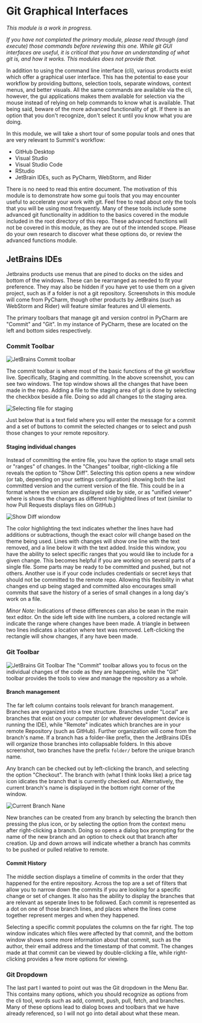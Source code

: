 # Git Graphical Interfaces
_This module is a work in progress._

_If you have not completed the primary module, please read through (and execute) those commands before reviewing this 
one. While git GUI interfaces are useful, it is critical that you have an understanding of what git is, and how it works.
This modules does not provide that._

In addition to using the command line interface (cli), various products exist which offer a graphical user interface. 
This has the potential to ease your workflow by providing buttons, selection tools, separate windows, context menus, and 
better visuals. All the same commands are available via the cli, however, the gui applications makes them available 
for selection via the mouse instead of relying on help commands to know what is available. That being said, beware of 
the more advanced functionality of git. If there is an option that you don't recognize, don't select it until you know 
what you are doing. 

In this module, we will take a short tour of some popular tools and ones that are very relevant to Summit's workflow: 
- GitHub Desktop
- Visual Studio
- Visual Studio Code
- RStudio
- JetBrain IDEs, such as PyCharm, WebStorm, and Rider

There is no need to read this entire document. The motivation of this module is to demonstrate how some gui tools that 
you may encounter useful to accelerate your work with git. Feel free to read about only the tools that you will be using 
most frequently. Many of these tools include some advanced git functionality in addition to the basics covered in the 
module included in the root directory of this repo. These advanced functions will not be covered in this module, as they
 are out of the intended scope. Please do your own research to discover what these options do, or review the advanced 
 functions module. 


## JetBrains IDEs
Jetbrains products use menus that are pined to docks on the sides and bottom of the windows. These can be rearranged as needed to 
fit your preference. They may also be hidden if you have yet to use them on a given project, such as if a folder is not 
a git repository. Screenshots in this module will come from PyCharm, though other products by JetBrains (such as 
WebStorm and Rider) will feature similar features and UI elements.  

The primary toolbars that manage git and version control in PyCharm are "Commit" and "Git". In my instance of PyCharm, 
these are located on the left and bottom sides respectively. 

### Commit Toolbar

![JetBrains Commit toolbar](img/jetbrains_commit_toolbar.png)

The commit toolbar is where most of the basic functions of the git workflow live. Specifically, Staging and committing. 
In the above screenshot, you can see two windows. The top window shows all the changes that have been made in the repo. 
Adding a file to the staging area of git is done by selecting the checkbox beside a file. Doing so add all changes to 
the staging area.

![Selecting file for staging](img/jetbrains_staging_whole_files.png)

Just below that is a text field where you will enter the message for a commit and a set of buttons to commit the 
selected changes or to select and push those changes to your remote repository. 

#### Staging individual changes
Instead of committing the entire file, you have the option to stage small sets or "ranges" of changes. In the "Changes"
toolbar, right-clicking a file reveals the option to "Show Diff". Selecting this option opens a new window (or tab, 
depending on your settings configuration) showing both the last committed version and the current version of the file.
This could be in a format where the version are displayed side by side, or as  "unified viewer" where is shows the 
changes as different highlighted lines of text (similar to how Pull Requests displays files on GitHub.)

![Show Diff wiondow](img/jetbrains_show_diff.png)

The color highlighting the text indicates whether the lines have had additions or subtractions, though the exact color 
will change based on the theme being used. Lines with changes will show one line with the text removed, and a line below 
it with the text added. Inside this window, you have the ability to select specific ranges that you would like to 
include for a given change. This becomes helpful if you are working on several parts of a single file. Some parts may be 
ready to be committed and pushed, but not others. Another use is if your code includes credentials or secret keys that 
should not be committed to the remote repo. Allowing this flexibility in what changes end up being staged and committed 
also encourages small commits that save the history of a series of small changes in a long day's work on a file. 

_Minor Note:_ Indications of these differences can also be sean in the main text editor. On the side left side with line 
numbers, a colored rectangle will indicate the range where changes have been made. A triangle in between two lines 
indicates a location where text was removed. Left-clicking the rectangle will show changes, if any have been made. 

### Git Toolbar
![JetBrains Git Toolbar](img/jetbrains_git_toolbar.png)
The "Commit" toolbar allows you to focus on the individual changes of the code as they are happening, while the "Git" 
toolbar provides the tools to view and manage the repository as a whole. 

#### Branch management
The far left column contains tools relevant for branch management. Branches are organized into a tree structure. 
Branches under "Local" are branches that exist on your computer (or whatever development device is running the IDE), 
while "Remote" indicates which branches are in your remote Repository (such as GitHub). Further organization will come 
from the branch's name. If a branch has a folder-like prefix, then the JetBrains IDEs will organize those branches into 
collapsable folders. In this above screenshot, two branches have the prefix `folder/` before the unique branch name.

Any branch can be checked out by left-clicking the branch, and selecting the option "Checkout". The branch with (what I 
think looks like) a price tag icon idicates the branch that is currently checked out. Alternatively, the current 
branch's name is displayed in the bottom right corner of the window.

![Current Branch Nane](img/jetbrains_current_branch.png)

New branches can be created from any branch by selecting the branch then pressing the plus icon, or by selecting the 
option from the context menu after right-clicking a branch. Doing so opens a dialog box prompting for the name of the 
new branch and an option to check out that branch after creation. Up and down arrows will indicate whether a branch has 
commits to be pushed or pulled relative to remote.  

#### Commit History
The middle section displays a timeline of commits in the order that they happened for the entire repository. Across the 
top are a set of filters that allow you to narrow down the commits if you are looking for a specific change or set of 
changes. It also has the ability to display the branches that are relevant as seperate lines to be followed. Each commit
is represented as a dot on one of those branch lines, and places where the lines come together represent merges and when
they happened.

Selecting a specific commit populates the columns on the far right. The top window indicates which files were affected 
by that commit, and the bottom window shows some more information about that commit, such as the author, their email 
address and the timestamp of that commit. The changes made at that commit can be viewed by double-clicking a file, while 
right-clicking provides a few more options for viewing. 

### Git Dropdown
The last part I wanted to point out was the Git dropdown in the Menu Bar. This contains many options, which you 
should recognize as options from the cli tool, words such as add, commit, push, pull, fetch, and branches. Many of these
options lead to dialog boxes and toolbars that we have already referenced, so I will not go into detail about what these 
mean.
